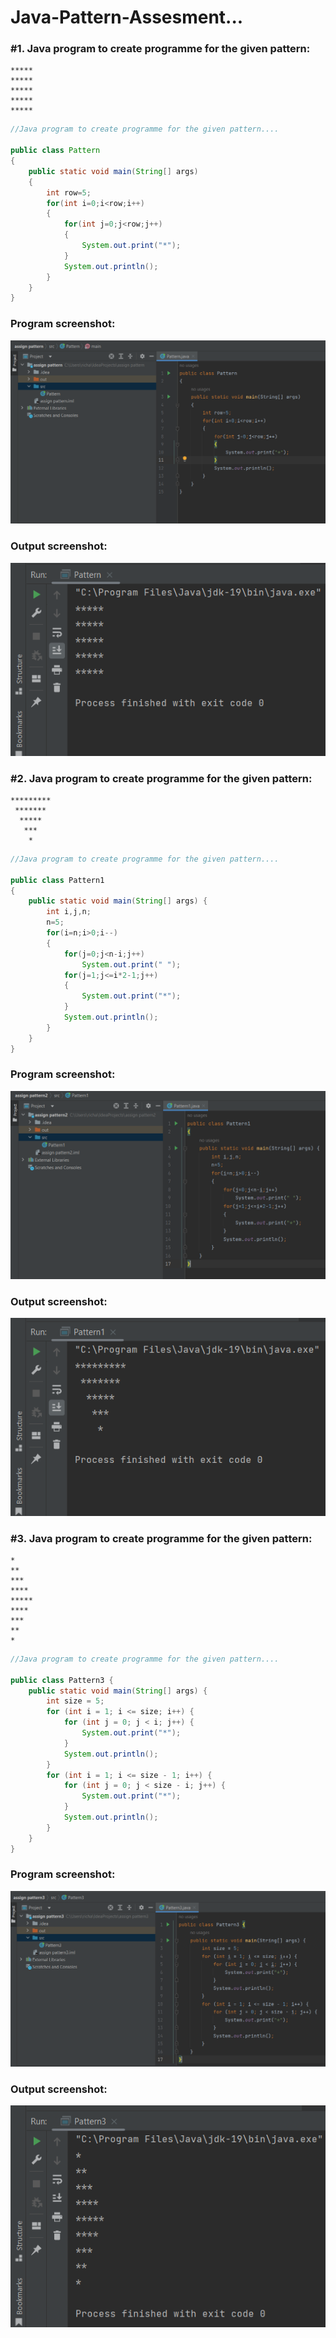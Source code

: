# Java-Pattern-Assesment...

### #1. Java program to create programme for the given pattern:

    *****
    *****
    *****
    *****
    *****
                       
```java
//Java program to create programme for the given pattern....

public class Pattern
{
    public static void main(String[] args)
    {
        int row=5;
        for(int i=0;i<row;i++)
        {
            for(int j=0;j<row;j++)
            {
                System.out.print("*");
            }
            System.out.println();
        }
    }
}

```

### Program screenshot:

![out](pro1.png)

### Output screenshot:

![out](out1.png)


### #2. Java program to create programme for the given pattern:

    *********
     *******
      *****
       ***
        *

                       
```java
//Java program to create programme for the given pattern....

public class Pattern1
{
    public static void main(String[] args) {
        int i,j,n;
        n=5;
        for(i=n;i>0;i--)
        {
            for(j=0;j<n-i;j++)
                System.out.print(" ");
            for(j=1;j<=i*2-1;j++)
            {
                System.out.print("*");
            }
            System.out.println();
        }
    }
}

```

### Program screenshot:

![out](pro2.png)

### Output screenshot:

![out](out2.png)


### #3. Java program to create programme for the given pattern:

    *
    **
    ***
    ****
    *****
    ****
    ***
    **
    *

                       
```java
//Java program to create programme for the given pattern....

public class Pattern3 {
    public static void main(String[] args) {
        int size = 5;
        for (int i = 1; i <= size; i++) {
            for (int j = 0; j < i; j++) {
                System.out.print("*");
            }
            System.out.println();
        }
        for (int i = 1; i <= size - 1; i++) {
            for (int j = 0; j < size - i; j++) {
                System.out.print("*");
            }
            System.out.println();
        }
    }
}

```

### Program screenshot:

![out](pro3.png)

### Output screenshot:

![out](out3.png)

